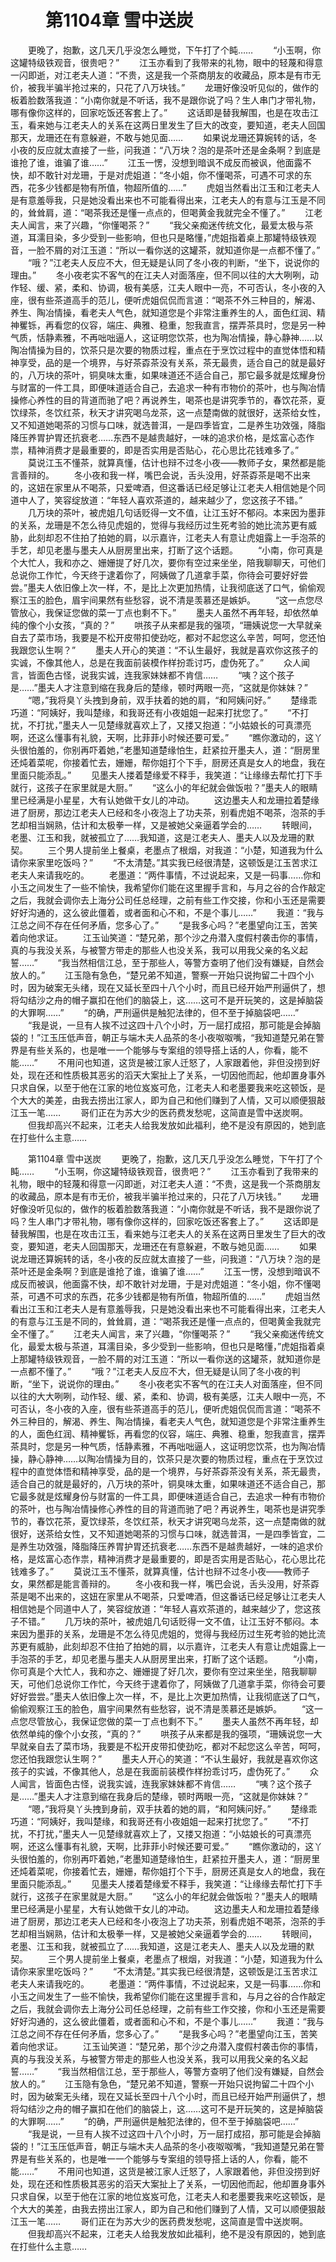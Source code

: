# 　　第1104章 雪中送炭
　　更晚了，抱歉，这几天几乎没怎么睡觉，下午打了个盹……
　　“小玉啊，你这罐特级铁观音，很贵吧？”
　　江玉亦看到了我带来的礼物，眼中的轻蔑和得意一闪即逝，对江老夫人道：“不贵，这是我一个茶商朋友的收藏品，原本是有市无价，被我半骗半抢过来的，只花了八万块钱。”
　　龙珊好像没听见似的，做作的板着脸数落我道：“小南你就是不听话，我不是跟你说了吗？生人串门才带礼物，哪有像你这样的，回家吃饭还客套上了。”
　　这话即是替我解围，也是在攻击江玉，看来她与江老夫人的关系在这两日里发生了巨大的改变，要知道，老夫人回国那天，龙珊还在有意躲避，不敢与她见面……
　　如果说龙珊还算婉转的话，冬小夜的反应就太直接了一些，问我道：“八万块？泡的是茶叶还是金条啊？到底是谁抢了谁，谁骗了谁……”
　　江玉一愣，没想到暗讽不成反而被讽，他面露不快，却不敢针对龙珊，于是对虎姐道：“冬小姐，你不懂喝茶，可遇不可求的东西，花多少钱都是物有所值，物超所值的……”
　　虎姐当然看出江玉和江老夫人是有意羞辱我，只是她没看出来也不可能看得出来，江老夫人的有意与江玉是不同的，耸耸肩，道：“喝茶我还是懂一点点的，但喝黄金我就完全不懂了。”
　　江老夫人闻言，来了兴趣，“你懂喝茶？”
　　“我父亲痴迷传统文化，最爱太极与茶道，耳濡目染，多少受到一些影响，但也只是略懂，”虎姐指着桌上那罐特级铁观音，一脸不屑的对江玉道：“所以一看你送的这罐茶，就知道你是一点都不懂了。”
　　“哦？”江老夫人反应不大，但无疑是认同了冬小夜的判断，“坐下，说说你的理由。”
　　冬小夜老实不客气的在江夫人对面落座，但不同以往的大大咧咧，动作轻、缓、紧，柔和、协调，极有美感，江夫人眼中一亮，不可否认，冬小夜的入座，很有些茶道高手的范儿，便听虎姐侃侃而言道：“喝茶不外三种目的，解渴、养生、陶冶情操，看老夫人气色，就知道您是个非常注重养生的人，面色红润、精神矍铄，再看您的仪容，端庄、典雅、稳重，恕我直言，摆弄茶具时，您是另一种气质，恬静素雅，不再咄咄逼人，这证明您饮茶，也为陶冶情操，静心静神……以陶冶情操为目的，饮茶只是次要的物质过程，重点在于烹饮过程中的直觉体悟和精神享受，品的是一个境界，与好茶孬茶没有关系，茶无最贵，适合自己的就是最好的，八万块的茶叶，铜臭味太重，如果味道还不适合自己，那它最多就是炫耀身份与财富的一件工具，即便味道适合自己，去追求一种有市物价的茶叶，也与陶冶情操修心养性的目的背道而驰了吧？再说养生，喝茶也是讲究季节的，春饮花茶，夏饮绿茶，冬饮红茶，秋天才讲究喝乌龙茶，这一点楚南做的就很好，送茶给女性，又不知道她喝茶的习惯与口味，就选普洱，一是四季皆宜，二是养生功效强，降脂降压养胃护胃还抗衰老……东西不是越贵越好，一味的追求价格，是炫富心态作祟，精神消费才是最重要的，即是否实用是否贴心，花心思比花钱难多了。”
　　莫说江玉不懂茶，就算真懂，估计也辩不过冬小夜——教师子女，果然都是能言善辩的。
　　冬小夜和我一样，嘴巴会说，舌头没用，好茶孬茶是喝不出来的，这妞在家里从不喝茶，只爱啤酒，但这番话已经足够让江老夫人相信她是个同道中人了，笑容绽放道：“年轻人喜欢茶道的，越来越少了，您这孩子不错。”
　　几万块的茶叶，被虎姐几句话贬得一文不值，让江玉好不郁闷。本来因为墨菲的关系，龙珊是不怎么待见虎姐的，觉得与我经历过生死考验的她比流苏更有威胁，此刻却忍不住拍了拍她的肩，以示嘉许，江老夫人有意让虎姐露上一手泡茶的手艺，却见老墨与墨夫人从厨房里出来，打断了这个话题。
　　“小南，你可真是个大忙人，我和亦之、姗姗提了好几次，要你有空过来坐坐，陪我聊聊天，可他们总说你工作忙，今天终于逮着你了，阿姨做了几道拿手菜，你待会可要好好尝尝。”墨夫人依旧像上次一样，不，是比上次更加热情，让我彻底送了口气，偷偷观察江玉的脸色，眉宇间果然有些愁容，说不清是羡慕还是嫉妒。
　　“这一点您尽管放心，我保证您做的菜一丁点也剩不下。”
　　墨夫人虽然不再年轻，却依然单纯的像个小女孩，“真的？”
　　哄孩子从来都是我的强项，“珊姨说您一大早就亲自去了菜市场，我要是不松开皮带扣使劲吃，都对不起您这么辛苦，呵呵，您还怕我跟您认生啊？”
　　墨夫人开心的笑道：“不认生最好，我就是喜欢你这孩子的实诚，不像其他人，总是在我面前装模作样扮乖讨巧，虚伪死了。”
　　众人闻言，皆面色古怪，说我实诚，连我家妹妹都不肯信……
　　“咦？这个孩子是……”墨夫人才注意到缩在我身后的楚缘，顿时两眼一亮，“这就是你妹妹？”
　　“嗯，”我将臭丫头拽到身前，双手扶着的她的肩，“和阿姨问好。”
　　楚缘乖巧道：“阿姨好，我叫楚缘，和我哥还有小夜姐姐一起来打扰您了。”
　　“不打扰，不打扰，”墨夫人一见楚缘就喜欢上了，又搂又抱道：“小姑娘长的可真漂亮啊，还这么懂事有礼貌，天啊，比菲菲小时候还要可爱。”
　　“瞧你激动的，这丫头很怕羞的，你别再吓着她，”老墨知道楚缘怕生，赶紧拉开墨夫人，道：“厨房里还炖着菜呢，你接着忙去，姗姗，帮你姐打个下手，厨房还真是女人的地盘，我在里面只能添乱。”
　　见墨夫人搂着楚缘爱不释手，我笑道：“让缘缘去帮忙打下手就行，这孩子在家里就是大厨。”
　　“这么小的年纪就会做饭啦？”墨夫人的眼睛里已经满是小星星，大有认她做干女儿的冲动。
　　这边墨夫人和龙珊拉着楚缘进了厨房，那边江老夫人已经和冬小夜泡上了功夫茶，别看虎姐不喝茶，泡茶的手艺却相当娴熟，估计和太极拳一样，又是被她父亲逼着学会的……
　　转眼间，老墨、江玉和我，就被孤立了……我知道，这是江老夫人、墨夫人以及龙珊的默契。
　　三个男人提前坐上餐桌，老墨点了根烟，对我道：“小楚，知道我为什么请你来家里吃饭吗？”
　　“不太清楚。”其实我已经很清楚，这顿饭是江玉苦求江老夫人来请我吃的。
　　老墨道：“两件事情，不过说起来，又是一码事……你和小玉之间发生了一些不愉快，我希望你们能在这里握手言和，与月之谷的合作敲定之后，我就会调你去上海分公司任总经理，之前有些工作交接，你和小玉还是需要好好沟通的，这么彼此僵着，或者面和心不和，不是个事儿……”
　　我道：“我与江总之间不存在任何矛盾，您多心了。”
　　“是我多心吗？”老墨望向江玉，苦笑着向他求证。
　　江玉讪笑道：“楚兄弟，那个沙之舟潜入度假村袭击你的事情，真的与我没关系，与被警方带走的那些人也没关系，我可以用我父亲的名义起誓……”
　　“我当然相信江总，至于那些人，等警方查明了他们没有嫌疑，自然会放人的。”
　　江玉隐有急色，“楚兄弟不知道，警察一开始只说拘留二十四个小时，因为破案无头绪，现在又延长至四十八个小时，而且已经开始严刑逼供了，想将勾结沙之舟的帽子赢扣在他们的脑袋上，这……这可不是开玩笑的，这是掉脑袋的大罪啊……”
　　“的确，严刑逼供是触犯法律的，但不至于掉脑袋吧……”
　　“我是说，一旦有人挨不过这四十八个小时，万一屈打成招，那可能是会掉脑袋的！”江玉压低声音，朝正与端木夫人品茶的冬小夜呶呶嘴，“我知道楚兄弟在警界是有些关系的，也是唯一一个能够与专案组的领导搭上话的人，你看，能不能……”
　　不用问也知道，这货是被江家人迁怒了，人家跟着他，非但没捞到好处，现在还和性质极其恶劣的滔天大案扯上了关系，一切因他而起，他却置身事外只求自保，以至于他在江家的地位岌岌可危，江老夫人和老墨要我来吃这顿饭，是个大大的美差，由我去捞出江家人，即为自己和他们赚到了人情，又可以顺便狠敲江玉一笔……
　　哥们正在为苏大少的医药费发愁呢，这简直是雪中送炭啊。
　　但我却高兴不起来，江老夫人给我发放如此福利，绝不是没有原因的，她到底在打些什么主意……

　　第1104章 雪中送炭
　　更晚了，抱歉，这几天几乎没怎么睡觉，下午打了个盹……
　　“小玉啊，你这罐特级铁观音，很贵吧？”
　　江玉亦看到了我带来的礼物，眼中的轻蔑和得意一闪即逝，对江老夫人道：“不贵，这是我一个茶商朋友的收藏品，原本是有市无价，被我半骗半抢过来的，只花了八万块钱。”
　　龙珊好像没听见似的，做作的板着脸数落我道：“小南你就是不听话，我不是跟你说了吗？生人串门才带礼物，哪有像你这样的，回家吃饭还客套上了。”
　　这话即是替我解围，也是在攻击江玉，看来她与江老夫人的关系在这两日里发生了巨大的改变，要知道，老夫人回国那天，龙珊还在有意躲避，不敢与她见面……
　　如果说龙珊还算婉转的话，冬小夜的反应就太直接了一些，问我道：“八万块？泡的是茶叶还是金条啊？到底是谁抢了谁，谁骗了谁……”
　　江玉一愣，没想到暗讽不成反而被讽，他面露不快，却不敢针对龙珊，于是对虎姐道：“冬小姐，你不懂喝茶，可遇不可求的东西，花多少钱都是物有所值，物超所值的……”
　　虎姐当然看出江玉和江老夫人是有意羞辱我，只是她没看出来也不可能看得出来，江老夫人的有意与江玉是不同的，耸耸肩，道：“喝茶我还是懂一点点的，但喝黄金我就完全不懂了。”
　　江老夫人闻言，来了兴趣，“你懂喝茶？”
　　“我父亲痴迷传统文化，最爱太极与茶道，耳濡目染，多少受到一些影响，但也只是略懂，”虎姐指着桌上那罐特级铁观音，一脸不屑的对江玉道：“所以一看你送的这罐茶，就知道你是一点都不懂了。”
　　“哦？”江老夫人反应不大，但无疑是认同了冬小夜的判断，“坐下，说说你的理由。”
　　冬小夜老实不客气的在江夫人对面落座，但不同以往的大大咧咧，动作轻、缓、紧，柔和、协调，极有美感，江夫人眼中一亮，不可否认，冬小夜的入座，很有些茶道高手的范儿，便听虎姐侃侃而言道：“喝茶不外三种目的，解渴、养生、陶冶情操，看老夫人气色，就知道您是个非常注重养生的人，面色红润、精神矍铄，再看您的仪容，端庄、典雅、稳重，恕我直言，摆弄茶具时，您是另一种气质，恬静素雅，不再咄咄逼人，这证明您饮茶，也为陶冶情操，静心静神……以陶冶情操为目的，饮茶只是次要的物质过程，重点在于烹饮过程中的直觉体悟和精神享受，品的是一个境界，与好茶孬茶没有关系，茶无最贵，适合自己的就是最好的，八万块的茶叶，铜臭味太重，如果味道还不适合自己，那它最多就是炫耀身份与财富的一件工具，即便味道适合自己，去追求一种有市物价的茶叶，也与陶冶情操修心养性的目的背道而驰了吧？再说养生，喝茶也是讲究季节的，春饮花茶，夏饮绿茶，冬饮红茶，秋天才讲究喝乌龙茶，这一点楚南做的就很好，送茶给女性，又不知道她喝茶的习惯与口味，就选普洱，一是四季皆宜，二是养生功效强，降脂降压养胃护胃还抗衰老……东西不是越贵越好，一味的追求价格，是炫富心态作祟，精神消费才是最重要的，即是否实用是否贴心，花心思比花钱难多了。”
　　莫说江玉不懂茶，就算真懂，估计也辩不过冬小夜——教师子女，果然都是能言善辩的。
　　冬小夜和我一样，嘴巴会说，舌头没用，好茶孬茶是喝不出来的，这妞在家里从不喝茶，只爱啤酒，但这番话已经足够让江老夫人相信她是个同道中人了，笑容绽放道：“年轻人喜欢茶道的，越来越少了，您这孩子不错。”
　　几万块的茶叶，被虎姐几句话贬得一文不值，让江玉好不郁闷。本来因为墨菲的关系，龙珊是不怎么待见虎姐的，觉得与我经历过生死考验的她比流苏更有威胁，此刻却忍不住拍了拍她的肩，以示嘉许，江老夫人有意让虎姐露上一手泡茶的手艺，却见老墨与墨夫人从厨房里出来，打断了这个话题。
　　“小南，你可真是个大忙人，我和亦之、姗姗提了好几次，要你有空过来坐坐，陪我聊聊天，可他们总说你工作忙，今天终于逮着你了，阿姨做了几道拿手菜，你待会可要好好尝尝。”墨夫人依旧像上次一样，不，是比上次更加热情，让我彻底送了口气，偷偷观察江玉的脸色，眉宇间果然有些愁容，说不清是羡慕还是嫉妒。
　　“这一点您尽管放心，我保证您做的菜一丁点也剩不下。”
　　墨夫人虽然不再年轻，却依然单纯的像个小女孩，“真的？”
　　哄孩子从来都是我的强项，“珊姨说您一大早就亲自去了菜市场，我要是不松开皮带扣使劲吃，都对不起您这么辛苦，呵呵，您还怕我跟您认生啊？”
　　墨夫人开心的笑道：“不认生最好，我就是喜欢你这孩子的实诚，不像其他人，总是在我面前装模作样扮乖讨巧，虚伪死了。”
　　众人闻言，皆面色古怪，说我实诚，连我家妹妹都不肯信……
　　“咦？这个孩子是……”墨夫人才注意到缩在我身后的楚缘，顿时两眼一亮，“这就是你妹妹？”
　　“嗯，”我将臭丫头拽到身前，双手扶着的她的肩，“和阿姨问好。”
　　楚缘乖巧道：“阿姨好，我叫楚缘，和我哥还有小夜姐姐一起来打扰您了。”
　　“不打扰，不打扰，”墨夫人一见楚缘就喜欢上了，又搂又抱道：“小姑娘长的可真漂亮啊，还这么懂事有礼貌，天啊，比菲菲小时候还要可爱。”
　　“瞧你激动的，这丫头很怕羞的，你别再吓着她，”老墨知道楚缘怕生，赶紧拉开墨夫人，道：“厨房里还炖着菜呢，你接着忙去，姗姗，帮你姐打个下手，厨房还真是女人的地盘，我在里面只能添乱。”
　　见墨夫人搂着楚缘爱不释手，我笑道：“让缘缘去帮忙打下手就行，这孩子在家里就是大厨。”
　　“这么小的年纪就会做饭啦？”墨夫人的眼睛里已经满是小星星，大有认她做干女儿的冲动。
　　这边墨夫人和龙珊拉着楚缘进了厨房，那边江老夫人已经和冬小夜泡上了功夫茶，别看虎姐不喝茶，泡茶的手艺却相当娴熟，估计和太极拳一样，又是被她父亲逼着学会的……
　　转眼间，老墨、江玉和我，就被孤立了……我知道，这是江老夫人、墨夫人以及龙珊的默契。
　　三个男人提前坐上餐桌，老墨点了根烟，对我道：“小楚，知道我为什么请你来家里吃饭吗？”
　　“不太清楚。”其实我已经很清楚，这顿饭是江玉苦求江老夫人来请我吃的。
　　老墨道：“两件事情，不过说起来，又是一码事……你和小玉之间发生了一些不愉快，我希望你们能在这里握手言和，与月之谷的合作敲定之后，我就会调你去上海分公司任总经理，之前有些工作交接，你和小玉还是需要好好沟通的，这么彼此僵着，或者面和心不和，不是个事儿……”
　　我道：“我与江总之间不存在任何矛盾，您多心了。”
　　“是我多心吗？”老墨望向江玉，苦笑着向他求证。
　　江玉讪笑道：“楚兄弟，那个沙之舟潜入度假村袭击你的事情，真的与我没关系，与被警方带走的那些人也没关系，我可以用我父亲的名义起誓……”
　　“我当然相信江总，至于那些人，等警方查明了他们没有嫌疑，自然会放人的。”
　　江玉隐有急色，“楚兄弟不知道，警察一开始只说拘留二十四个小时，因为破案无头绪，现在又延长至四十八个小时，而且已经开始严刑逼供了，想将勾结沙之舟的帽子赢扣在他们的脑袋上，这……这可不是开玩笑的，这是掉脑袋的大罪啊……”
　　“的确，严刑逼供是触犯法律的，但不至于掉脑袋吧……”
　　“我是说，一旦有人挨不过这四十八个小时，万一屈打成招，那可能是会掉脑袋的！”江玉压低声音，朝正与端木夫人品茶的冬小夜呶呶嘴，“我知道楚兄弟在警界是有些关系的，也是唯一一个能够与专案组的领导搭上话的人，你看，能不能……”
　　不用问也知道，这货是被江家人迁怒了，人家跟着他，非但没捞到好处，现在还和性质极其恶劣的滔天大案扯上了关系，一切因他而起，他却置身事外只求自保，以至于他在江家的地位岌岌可危，江老夫人和老墨要我来吃这顿饭，是个大大的美差，由我去捞出江家人，即为自己和他们赚到了人情，又可以顺便狠敲江玉一笔……
　　哥们正在为苏大少的医药费发愁呢，这简直是雪中送炭啊。
　　但我却高兴不起来，江老夫人给我发放如此福利，绝不是没有原因的，她到底在打些什么主意……
